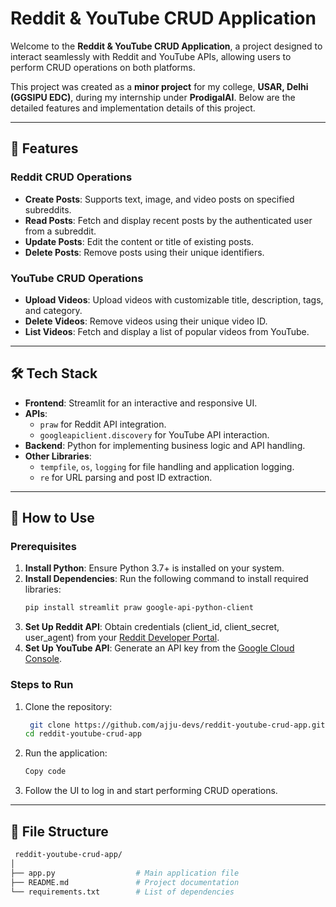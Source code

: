 # Reddit & YouTube CRUD Application

Welcome to the **Reddit & YouTube CRUD Application**, a project designed to interact seamlessly with Reddit and YouTube APIs, allowing users to perform CRUD operations on both platforms.

This project was created as a **minor project** for my college, **USAR, Delhi (GGSIPU EDC)**, during my internship under **ProdigalAI**. Below are the detailed features and implementation details of this project.

---

## 📌 Features

### Reddit CRUD Operations
- **Create Posts**: Supports text, image, and video posts on specified subreddits.
- **Read Posts**: Fetch and display recent posts by the authenticated user from a subreddit.
- **Update Posts**: Edit the content or title of existing posts.
- **Delete Posts**: Remove posts using their unique identifiers.

### YouTube CRUD Operations
- **Upload Videos**: Upload videos with customizable title, description, tags, and category.
- **Delete Videos**: Remove videos using their unique video ID.
- **List Videos**: Fetch and display a list of popular videos from YouTube.

---

## 🛠️ Tech Stack
- **Frontend**: Streamlit for an interactive and responsive UI.
- **APIs**:
  - `praw` for Reddit API integration.
  - `googleapiclient.discovery` for YouTube API interaction.
- **Backend**: Python for implementing business logic and API handling.
- **Other Libraries**: 
  - `tempfile`, `os`, `logging` for file handling and application logging.
  - `re` for URL parsing and post ID extraction.

---

## 🚀 How to Use

### Prerequisites
1. **Install Python**: Ensure Python 3.7+ is installed on your system.
2. **Install Dependencies**: Run the following command to install required libraries:
   ```bash
   pip install streamlit praw google-api-python-client
3. **Set Up Reddit API**: Obtain credentials (client_id, client_secret, user_agent) from your [Reddit Developer Portal](https://www.reddit.com/prefs/apps).
4. **Set Up YouTube API**: Generate an API key from the [Google Cloud Console](https://console.cloud.google.com/).

### Steps to Run
1. Clone the repository:
   ```bash
    git clone https://github.com/ajju-devs/reddit-youtube-crud-app.git
   cd reddit-youtube-crud-app
2. Run the application:
    ```bash
    Copy code
3. Follow the UI to log in and start performing CRUD operations.

---

## 📄 File Structure
  ```bash
   reddit-youtube-crud-app/
  │
  ├── app.py                  # Main application file
  ├── README.md               # Project documentation
  └── requirements.txt        # List of dependencies
